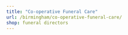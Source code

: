 ```yaml
---
title: "Co-operative Funeral Care"
url: /birmingham/co-operative-funeral-care/
shop: funeral directors
---
```

